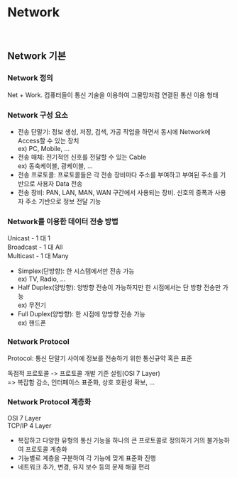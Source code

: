 # Network

<br/>

## Network 기본
### Network 정의
Net + Work. 컴퓨터들이 통신 기술을 이용하여 그물망처럼 연결된 통신 이용 형태

### Network 구성 요소
- 전송 단말기: 정보 생성, 저장, 검색, 가공 작업을 하면서 동시에 Network에 Access할 수 있는 장치  
ex) PC, Mobile, ...
- 전송 매체: 전기적인 신호를 전달할 수 있는 Cable  
ex) 동축케이블, 광케이블, ...
- 전송 프로토콜: 프로토콜들은 각 전송 장비마다 주소를 부여하고 부여된 주소를 기반으로 사용자 Data 전송
- 전송 장비: PAN, LAN, MAN, WAN 구간에서 사용되는 장비. 신호의 중폭과 사용자 주소 기반으로 정보 전달 기능

### Network를 이용한 데이터 전송 방법
Unicast - 1 대 1  
Broadcast - 1 대 All  
Multicast - 1 대 Many

- Simplex(단방향): 한 시스템에서만 전송 가능  
ex) TV, Radio, ...
- Half Duplex(양방향): 양방향 전송이 가능하지만 한 시점에서는 단 방향 전송만 가능  
ex) 무전기
- Full Duplex(양방향): 한 시점에 양방향 전송 가능  
ex) 핸드폰

### Network Protocol
Protocol: 통신 단말기 사이에 정보를 전송하기 위한 통신규약 혹은 표준

독점적 프로토콜 -> 프로토콜 개발 기준 설립(OSI 7 Layer)  
=> 복잡함 감소, 인터페이스 표준화, 상호 호환성 확보, ...

### Network Protocol 계층화
OSI 7 Layer  
TCP/IP 4 Layer  
- 복잡하고 다양한 유형의 통신 기능을 하나의 큰 프로토콜로 정의하기 거의 불가능하여 프로토콜 계층화
- 기능별로 계층을 구분하여 각 기능에 맞게 표준화 진행
- 네트워크 추가, 변경, 유지 보수 등의 문제 해결 편리

